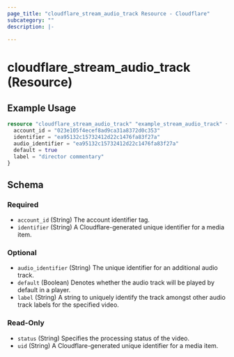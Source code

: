 ```yaml
---
page_title: "cloudflare_stream_audio_track Resource - Cloudflare"
subcategory: ""
description: |-
  
---
```


# cloudflare_stream_audio_track (Resource)



## Example Usage

```terraform
resource "cloudflare_stream_audio_track" "example_stream_audio_track" {
  account_id = "023e105f4ecef8ad9ca31a8372d0c353"
  identifier = "ea95132c15732412d22c1476fa83f27a"
  audio_identifier = "ea95132c15732412d22c1476fa83f27a"
  default = true
  label = "director commentary"
}
```

<!-- schema generated by tfplugindocs -->
## Schema

### Required

- `account_id` (String) The account identifier tag.
- `identifier` (String) A Cloudflare-generated unique identifier for a media item.

### Optional

- `audio_identifier` (String) The unique identifier for an additional audio track.
- `default` (Boolean) Denotes whether the audio track will be played by default in a player.
- `label` (String) A string to uniquely identify the track amongst other audio track labels for the specified video.

### Read-Only

- `status` (String) Specifies the processing status of the video.
- `uid` (String) A Cloudflare-generated unique identifier for a media item.


